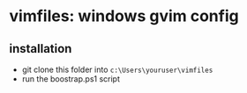 # vimfiles: windows gvim config

## installation

* git clone this folder into `c:\Users\youruser\vimfiles`
* run the boostrap.ps1 script

